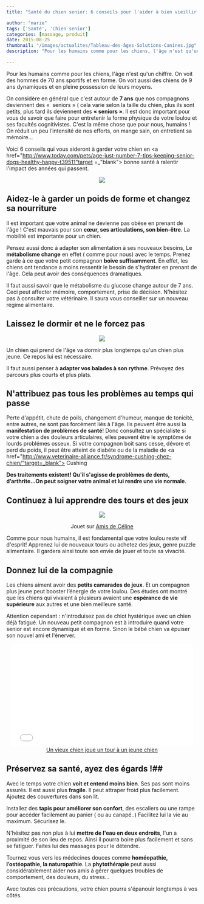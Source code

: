 ```yaml
---
title: "Santé du chien senior: 6 conseils pour l'aider à bien vieillir "

author: "marie"
tags: ['Santé', 'Chien senior']
categories: [massage, produit]
date: 2015-08-25
thumbnail: "/images/actualites/Tableau-des-âges-Solutions-Canines.jpg"
description: "Pour les humains comme pour les chiens, l'âge n'est qu'un chiffre. On voit des hommes de 70 ans sportifs et en forme. On voit aussi des chiens de 9 ans dynamiques et en pleine possession de leurs moyens.  "

---
```



Pour les humains comme pour les chiens, l'âge n'est qu'un chiffre. On voit des hommes de 70 ans sportifs et en forme. On voit aussi des chiens de 9 ans dynamiques et en pleine possession de leurs moyens.


On considère en général que c'est autour de <b>7 ans</b> que nos compagnons deviennent des «  seniors » ( cela varie selon la taille du chien, plus ils sont petits, plus tard ils deviennent des <b>« seniors »</b>. Il est donc important pour vous de savoir que faire pour entretenir la forme physique de votre loulou et ses facultés cognitivistes. C'est la même chose que pour nous, humains ! On réduit un peu l’intensité de nos efforts, on mange sain, on entretient sa mémoire...


Voici 6 conseils qui vous aideront à garder votre chien en <a href="http://www.today.com/pets/age-just-number-7-tips-keeping-senior-dogs-healthy-happy-t39511"target =_"blank"> bonne santé</a> à ralentir l'impact des années qui passent.






<p align="center"><img src= "/images/actualites/Tableau-des-âges-Solutions-Canines.jpg"></p>



## Aidez-le à garder un poids de forme et changez sa nourriture ##

Il est important que votre animal ne devienne pas obèse en prenant de l'âge ! C'est mauvais pour son <b>cœur, ses articulations, son bien-être</b>. La mobilité est importante pour un chien.

Pensez aussi donc à adapter son alimentation à ses nouveaux besoins, Le <b>métabolisme change</b> en effet ( comme pour nous) avec le temps. Prenez garde à ce que votre petit compagnon  <b>boive suffisamment</b>. En effet, les chiens ont tendance a moins ressentir le besoin de s'hydrater en prenant de l'âge. Cela peut avoir des conséquences dramatiques.

Il faut aussi savoir que le métabolisme du glucose change autour de 7 ans. Ceci peut affecter mémoire, comportement, prise de décision.
N'hésitez pas à consulter votre vétérinaire. Il saura vous conseiller sur un nouveau régime alimentaire.


## Laissez le dormir et ne le forcez pas ##

<p align= "center"><img src= "/images/actualites/sleeping-dog-3017081.jpg"</p>

Un chien qui prend de l'âge va dormir plus longtemps qu'un chien plus jeune. Ce repos lui est nécessaire.


Il faut aussi penser à <b>adapter vos balades à son rythme</b>. Prévoyez des parcours plus courts et plus plats.


## N'attribuez pas tous les problèmes au temps qui passe ##

Perte d'appétit, chute de poils, changement d'humeur, manque de tonicité, entre autres, ne sont pas forcément liés à l'âge. Ils peuvent être aussi la <b>manifestation de problèmes de santé</b>! Donc consultez un spécialiste si votre chien a des douleurs articulaires, elles peuvent être le symptôme de lourds problémes osseux. Si votre compagnon boit sans cesse, dévore et perd du poids, il peut être atteint de diabète ou de la maladie de <a href="http://www.veterinaire-alliance.fr/syndrome-cushing-chez-chien/"target=_blank"> Cushing </a>

<b>Des traitements existent! Qu'il s'agisse de problèmes de dents, d’arthrite...On peut soigner votre animal et lui rendre une vie normale</b>.

## Continuez à lui apprendre des tours et des jeux ##

<p align= "center"><img src= "/images/actualites/jouet-nourriture.jpg"</p>


<p align="center"> Jouet sur

<a href="http://www.lesamisdeceline.fr/">
    Amis de Céline
</a>

 </p>

Comme pour nous humains, il est fondamental que votre loulou reste vif d'esprit! Apprenez lui de nouveaux tours ou achetez des jeux, genre puzzle alimentaire.
Il gardera ainsi toute son envie de jouer et toute sa vivacité.



## Donnez lui de la compagnie ##
Les chiens aiment avoir des <b>petits camarades de jeux</b>. Et un compagnon plus jeune peut booster l’énergie de votre loulou.
Des études ont montré que les chiens qui vivaient à plusieurs avaient une <b>espérance de vie supérieure</b> aux autres et une bien meilleure santé.


Attention cependant : n'introduisez pas de chiot hystérique avec un chien déjà fatigué. Un nouveau petit compagnon est à introduire quand votre senior est encore dynamique et en forme. Sinon le bébé chien va épuiser son nouvel ami et l'énerver.

<p align ="center"><iframe frameborder="0" width="480" height="270" src="//www.dailymotion.com/embed/video/x2kncjg" allowfullscreen></iframe><br /><a href="http://www.dailymotion.com/video/x2kncjg_un-vieux-chien-joue-un-tour-a-un-jeune-chien_animals" target=_"blank">Un vieux chien joue un tour &agrave; un jeune chien</a></p>


## Préservez sa santé, ayez des égards !##

Avec le temps votre chien <b>voit et entend moins bien</b>. Ses pas sont moins assurés. Il est aussi plus <b>fragile</b>. Il peut attraper froid plus facilement. Ajoutez des couvertures dans son lit.

Installez des <b>tapis pour améliorer son confort</b>, des escaliers ou une rampe pour accéder facilement au panier ( ou au canapé..) Facilitez lui la vie au maximum. Sécurisez le.

N'hésitez pas non plus à lui <b>mettre de l'eau en deux endroits</b>, l'un a proximité de son lieu de repos. Ainsi il pourra boire plus facilement et sans se fatiguer.
Faites lui des massages pour le détendre.

Tournez vous vers les médecines douces comme <b>homéopathie, l’ostéopathie, la naturopathie</b>. La <b>phytothérapie</b> peut aussi considérablement aider nos amis à gérer quelques troubles de comportement, des douleurs, du stress...

Avec toutes ces précautions, votre chien pourra s'épanouir longtemps à vos côtés.







